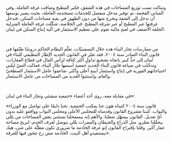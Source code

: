 وتبدّلت نسب توزيع المساحات في هذه الشقق، فكبر المطبخ وضاقت غرفة العاملة. وفي المباني الفخمة، تم توفير مدخل منفصل للخدمات تستخدمه العاملة، بحيث يصير بوسعها أن تدخل إلى الشقة وتخرج منها من دون الظهور في بقية مساحات السكن، فتدخل غرفتها عبر المطبخ أو عبر شرفة المطبخ. في الخلاصة، شكّلت غرفة العاملة المنزلية الحلقة الأضعف في لعبةٍ مالية تقوم على تعظيم الاستثمار في آلية إنتاج السكن في لبنان.

<br>

من ممارسات تجار البناء هذه خلال التسعينيّات، تعلّم النظام الحاكم دروسًا طبّقها في قانون البناء الصادر سنة ٢٠٠٤، فقد تغيّر في القانون الجديد الإطار التنظيمي للبناء في لبنان إلى حدٍّ كبير باتجاه تشجيع تداولٍ أكثر كثافة لرأس المال في قطاع العقارات، وتدخّلت في صياغة قانون البناء الجديد جمعية أسسها تجّار البناء، فعدّلت النصّ ليلبي احتياجاتهم الفورية في إنتاج واستثمار أبنيةٍ أعلى وأكثر. ضاعفوا عامل الاستثمار السطحيّ والعام، واستثنوا العديد من المساحات من عامل الاستثمار.

<br>

في مقابلة معه، روى أحد أعضاء «جمعية منشئي وتجار البناء في لبنان»:

<Quote>
«قانون سنة ٢٠٠٤ كتبناه هون عنا بمكتب الجمعية. نحنا دايمًا على تواصل مع الوزراء والنواب. كتبنا مشروع القانون وقدمناه للمجلس الأعلى ومجلس النواب ووافقو عليه بدون أيّ تعديل. القانون بيسهّل شغلنا، والأهم إنه بيسمحلنا نستثني بعض المساحات من يللي بيحقّلنا نعمّرو، متل الدراج والحيطان والممرات يللي بتوصل لغرف الخدم، لنربح مساحة عمار أكبر. وقلنا بإقتراح القانون إنو غرفة الخادمة ما ضروري تكون مطلّة على شي، هيك بيستفيدو أهل البيت. الخادمة مش رح تتجوز فيها للغرفة».
</Quote>
